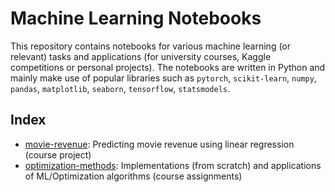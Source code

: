 # Machine Learning Notebooks
This repository contains notebooks for various machine learning (or relevant) tasks and applications (for university courses, Kaggle competitions or personal projects). The notebooks are written in Python and mainly make use of popular libraries such as `pytorch`, `scikit-learn`, `numpy`, `pandas`, `matplotlib`, `seaborn`, `tensorflow`, `statsmodels`.

## Index
- [movie-revenue](/movie-revenue): Predicting movie revenue using linear regression (course project)
- [optimization-methods](/optimization-methods): Implementations (from scratch) and applications of ML/Optimization algorithms (course assignments)
